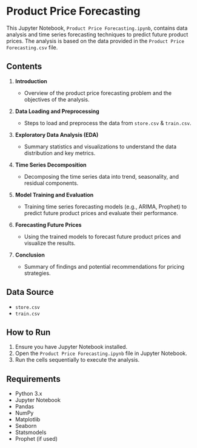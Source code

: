 # Product Price Forecasting

This Jupyter Notebook, `Product Price Forecasting.ipynb`, contains data analysis and time series forecasting techniques to predict future product prices. The analysis is based on the data provided in the `Product Price Forecasting.csv` file.

## Contents

1. **Introduction**
   - Overview of the product price forecasting problem and the objectives of the analysis.

2. **Data Loading and Preprocessing**
   - Steps to load and preprocess the data from `store.csv` & `train.csv`.

3. **Exploratory Data Analysis (EDA)**
   - Summary statistics and visualizations to understand the data distribution and key metrics.

4. **Time Series Decomposition**
   - Decomposing the time series data into trend, seasonality, and residual components.

5. **Model Training and Evaluation**
   - Training time series forecasting models (e.g., ARIMA, Prophet) to predict future product prices and evaluate their performance.

6. **Forecasting Future Prices**
   - Using the trained models to forecast future product prices and visualize the results.

7. **Conclusion**
   - Summary of findings and potential recommendations for pricing strategies.

## Data Source

- `store.csv`
- `train.csv`

## How to Run

1. Ensure you have Jupyter Notebook installed.
2. Open the `Product Price Forecasting.ipynb` file in Jupyter Notebook.
3. Run the cells sequentially to execute the analysis.

## Requirements

- Python 3.x
- Jupyter Notebook
- Pandas
- NumPy
- Matplotlib
- Seaborn
- Statsmodels
- Prophet (if used)
